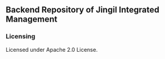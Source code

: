## Backend Repository of Jingil Integrated Management

### Licensing

Licensed under Apache 2.0 License.